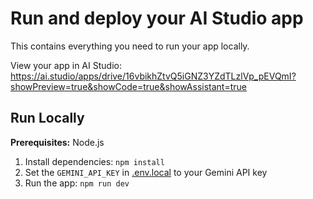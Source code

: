 # Run and deploy your AI Studio app

This contains everything you need to run your app locally.

View your app in AI Studio: https://ai.studio/apps/drive/16vbikhZtvQ5iGNZ3YZdTLzlVp_pEVQmI?showPreview=true&showCode=true&showAssistant=true

## Run Locally

**Prerequisites:**  Node.js


1. Install dependencies:
   `npm install`
2. Set the `GEMINI_API_KEY` in [.env.local](.env.local) to your Gemini API key
3. Run the app:
   `npm run dev`
